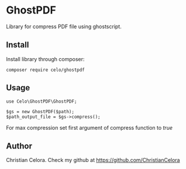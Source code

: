 # GhostPDF

Library for compress PDF file using ghostscript.

## Install
Install library through composer:
``` 
composer require celo/ghostpdf
``` 

## Usage
``` 
use Celo\GhostPDF\GhostPDF;

$gs = new GhostPDF($path);
$path_output_file = $gs->compress();
``` 

For max compression set first argument of compress function to *true*

## Author
Christian Celora.
Check my github at https://github.com/ChristianCelora